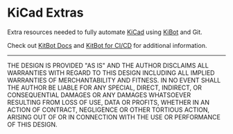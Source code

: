 # KiCad Extras

Extra resources needed to fully automate [KiCad](https://kicad.org) using [KiBot](https://github.com/INTI-CMNB/KiBot) and Git.

Check out [KitBot Docs](https://kibot.readthedocs.io/en/master/index.html) and [KitBot for CI/CD](https://kibot.readthedocs.io/en/master/usage_with_ci_cd.html#usage-of-github-actions) for additional information.

---

THE DESIGN IS PROVIDED "AS IS" AND THE AUTHOR DISCLAIMS ALL WARRANTIES WITH REGARD TO THIS DESIGN INCLUDING ALL IMPLIED WARRANTIES OF MERCHANTABILITY AND FITNESS. IN NO EVENT SHALL THE AUTHOR BE LIABLE FOR ANY SPECIAL, DIRECT, INDIRECT, OR CONSEQUENTIAL DAMAGES OR ANY DAMAGES WHATSOEVER RESULTING FROM LOSS OF USE, DATA OR PROFITS, WHETHER IN AN ACTION OF CONTRACT, NEGLIGENCE OR OTHER TORTIOUS ACTION, ARISING OUT OF OR IN CONNECTION WITH THE USE OR PERFORMANCE OF THIS DESIGN.